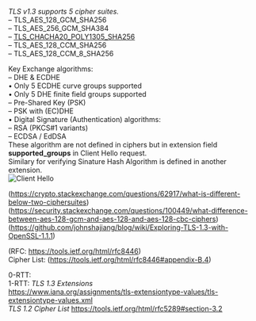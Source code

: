 *TLS	v1.3	supports	5	cipher	suites.*  
– TLS_AES_128_GCM_SHA256  
– TLS_AES_256_GCM_SHA384  
– [TLS_CHACHA20_POLY1305_SHA256](http://loup-vaillant.fr/tutorials/poly1305-design)  
– TLS_AES_128_CCM_SHA256  
– TLS_AES_128_CCM_8_SHA256  

Key	Exchange	algorithms:  
– DHE	&	ECDHE  
• Only	5	ECDHE	curve	groups	supported  
• Only	5	DHE	finite	field	groups	supported  
– Pre-Shared	Key	(PSK)  
– PSK	with	(EC)DHE  
• Digital	Signature	(Authentication)	algorithms:  
– RSA		(PKCS#1	variants)  
– ECDSA	/	EdDSA  
These algorithm are not defined in ciphers but in extension field **supported_groups** in Client Hello request.  
Similary for verifying Sinature Hash Algorithm is defined in another extension.  
![Client Hello](https://github.com/c0D3M/Misc-Writeups/blob/master/tls_1_3.png)


(https://crypto.stackexchange.com/questions/62917/what-is-different-below-two-ciphersuites)  
(https://security.stackexchange.com/questions/100449/what-difference-between-aes-128-gcm-and-aes-128-and-aes-128-cbc-ciphers)  
(https://github.com/johnshajiang/blog/wiki/Exploring-TLS-1.3-with-OpenSSL-1.1.1)    

(RFC: https://tools.ietf.org/html/rfc8446)  
Cipher List: (https://tools.ietf.org/html/rfc8446#appendix-B.4)  

0-RTT:  
1-RTT: 
*TLS 1.3 Extensions*  
https://www.iana.org/assignments/tls-extensiontype-values/tls-extensiontype-values.xml  
*TLS 1.2 Cipher List*
https://tools.ietf.org/html/rfc5289#section-3.2  
